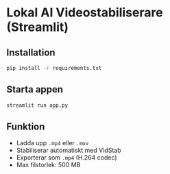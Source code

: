 # Lokal AI Videostabiliserare (Streamlit)

## Installation

```bash
pip install -r requirements.txt
```

## Starta appen

```bash
streamlit run app.py
```

## Funktion

- Ladda upp `.mp4` eller `.mov`
- Stabiliserar automatiskt med VidStab
- Exporterar som `.mp4` (H.264 codec)
- Max filstorlek: 500 MB
